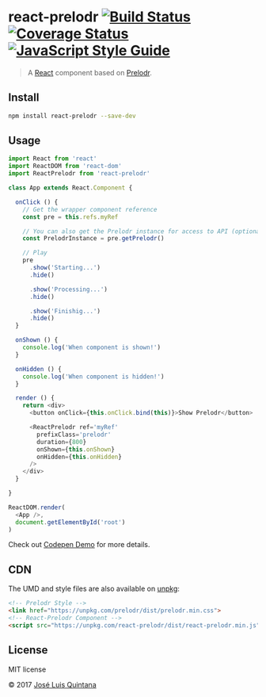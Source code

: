 # react-prelodr [![Build Status](https://travis-ci.org/joseluisq/react-prelodr.svg?branch=master)](https://travis-ci.org/joseluisq/react-prelodr) [![Coverage Status](https://coveralls.io/repos/github/joseluisq/react-prelodr/badge.svg?branch=master)](https://coveralls.io/github/joseluisq/react-prelodr?branch=master) [![JavaScript Style Guide](https://img.shields.io/badge/code%20style-standard-brightgreen.svg)](http://standardjs.com/)
> A [React](https://github.com/facebook/react) component based on [Prelodr](https://github.com/joseluisq/prelodr).

## Install

```sh
npm install react-prelodr --save-dev
```

## Usage

```js
import React from 'react'
import ReactDOM from 'react-dom'
import ReactPrelodr from 'react-prelodr'

class App extends React.Component {

  onClick () {
    // Get the wrapper component reference
    const pre = this.refs.myRef

    // You can also get the Prelodr instance for access to API (optional)
    const PrelodrInstance = pre.getPrelodr()

    // Play
    pre
      .show('Starting...')
      .hide()

      .show('Processing...')
      .hide()

      .show('Finishig...')
      .hide()
  }

  onShown () {
    console.log('When component is shown!')
  }

  onHidden () {
    console.log('When component is hidden!')
  }

  render () {
    return <div>
      <button onClick={this.onClick.bind(this)}>Show Prelodr</button>

      <ReactPrelodr ref='myRef'
        prefixClass='prelodr'
        duration={800}
        onShown={this.onShown}
        onHidden={this.onHidden}
      />
    </div>
  }

}

ReactDOM.render(
  <App />,
  document.getElementById('root')
)
```

Check out [Codepen Demo](http://codepen.io/joseluisq/pen/bgLery) for more details.

## CDN
The UMD and style files are also available on [unpkg](https://unpkg.com):

```html
<!-- Prelodr Style -->
<link href="https://unpkg.com/prelodr/dist/prelodr.min.css">
<!-- React-Prelodr Component -->
<script src="https://unpkg.com/react-prelodr/dist/react-prelodr.min.js"></script>
```

## License
MIT license

© 2017 [José Luis Quintana](http://git.io/joseluisq)
